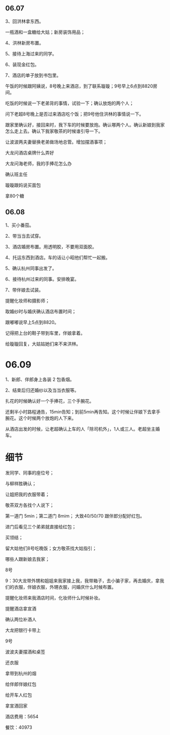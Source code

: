 ## 06.07

3、回洪林拿东西。

一瓶酒和一盒糖给大姑；新房装饰用品；

4、洪林新房布置。

5、接待上海过来的同学。

6、装现金红包。

7、酒店的单子放到书包里。

午饭的时候跟阿姨说，8号晚上来酒店，到了联系璇璇；9号早上6点到8820房间。

吃饭的时候说一下老弟背的事情，试验一下；确认放炮的两个人；

问下老超8号晚上是否过来酒店吃个饭；把9号他住洪林的事情说一下。

跟家里确认好，接回来时，我下车的时候要放炮。确认哪两个人。确认新娘到我家怎么走上去。确认下我家敬茶的时候谁引导一下。

让波波两夫妻替换老弟做场地总管。增加摆酒事项；

大龙问酒店桌牌什么弄好

大龙问海老师，我的手捧花怎么办

确认班主任

璇璇跟妈说买面包

拿80个糖

## 06.08

1、买小番茄。

2、带当当去试穿。

3、酒店婚房布置。用透明胶，不要用双面胶。

4、托运东西到酒店。车的话让小昭他们帮忙一起搬。

5、确认杭州同事出发了。

6、接待杭州过来的同事。安排晚宴。

7、带伴娘去试装。

提醒化妆师和摄影师；

取婚纱时与婚庆确认酒店布置时间；


跟嘟嘟说早上5点到8820。

记得把上台的鞋子带到车里，伴娘拿着。

给璇璇回复，大姑姑她们来不来洪林。

# 06.09

1、新郎、伴郎身上各装 2 包香烟。

2、结束后归还婚纱以及当当衣服等。

扎花的时候确认好一个手捧花，三个手腕花。

还剩半小时路程通告，15min告知；到前5min再告知。这个时候让伴娘下去拿手腕花。这个时候两个放炮的人下来。

从酒店出发的时候，让老超确认上车的人「除司机外」，1人或三人。老超坐主婚车。

# 细节

发同学、同事的座位号；

与柳祥胜确认；

让姐把我的衣服带着；

敬茶双方各找个人说下；

第一道门 5min；第二道门 8mim；
大致40/50/70
跟伴郎分配好红包。


进门后看见三个弟弟就直接给红包；

买领结；

留大姑他们8号吃晚饭；女方敬茶找大姑指引；

哪些人跟新娘去我家；

8号

9：30大龙带外甥和姐姐来我家接上我，我带箱子，去小骗子家，再去婚庆，拿我们的衣服，伴娘衣服，外甥衣服，问婚庆什么时候布置。

提醒化妆师来我酒店时间，化妆师什么时候补妆。

提醒酒店拿宣酒

确认两位补酒人

大龙把银行卡带上

9号

波波夫妻摆酒和桌签

还衣服

拿带到杭州的烟

给伴郎伴娘红包

给开车人红包

拿宣酒回家

酒店费用：5654

餐饮：40973

